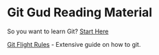 # Git Gud Reading Material
So you want to learn Git? [Start Here](https://try.github.io/levels/1/challenges/1)

[Git Flight Rules](https://github.com/k88hudson/git-flight-rules) - Extensive guide on how to git.
